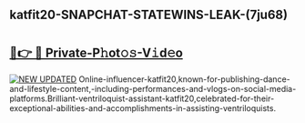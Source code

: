 ## katfit20-SNAPCHAT-STATEWINS-LEAK-(7ju68)


# <h2><a href="https://mediaupload.pro?-20M">🔗👉 🔴 Private-P𝚑ot𝚘𝚜-V𝚒d𝚎o</a></h2>

[![NEW UPDATED](https://i.imgur.com/0qMVB7G.gif)](https://mediaupload.pro?-20M)
Online-influencer-katfit20,known-for-publishing-dance-and-lifestyle-content,-including-performances-and-vlogs-on-social-media-platforms.Brilliant-ventriloquist-assistant-katfit20,celebrated-for-their-exceptional-abilities-and-accomplishments-in-assisting-ventriloquists.  